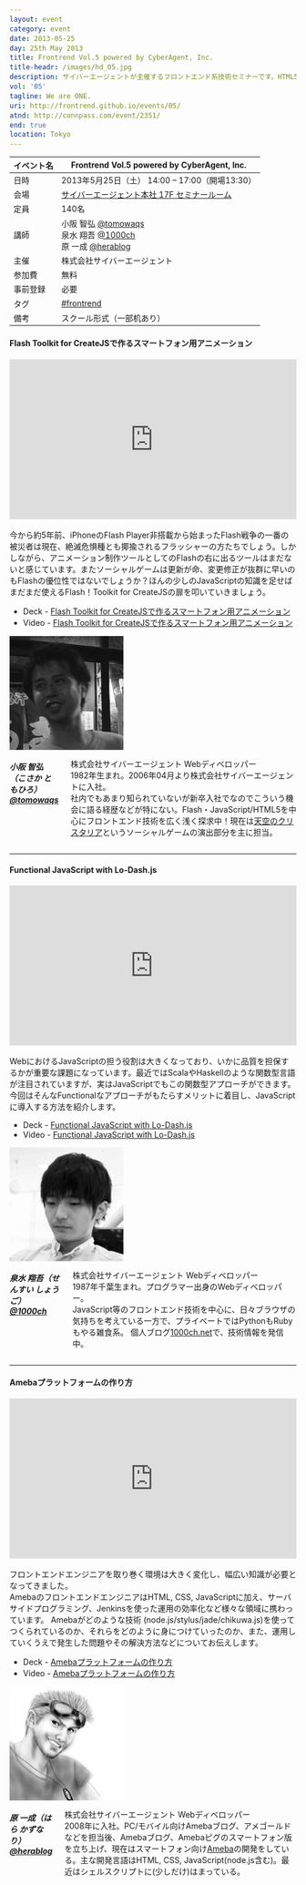 ```yaml
---
layout: event
category: event
date: 2013-05-25
day: 25th May 2013
title: Frontrend Vol.5 powered by CyberAgent, Inc.
title-headr: /images/hd_05.jpg
description: サイバーエージェントが主催するフロントエンド系技術セミナーです。HTML5/CSS3やJavaScriptのトレンドやノウハウ等を惜しみなくお伝えします。
vol: '05'
tagline: We are ONE.
uri: http://frontrend.github.io/events/05/
atnd: http://connpass.com/event/2351/
end: true
location: Tokyo
---
```


イベント名 |Frontrend Vol.5 powered by CyberAgent, Inc.
---------|---------------------------------------------------------------
日時     |2013年5月25日（土） 14:00 – 17:00（開場13:30）
会場     |[サイバーエージェント本社 17F セミナールーム](https://www.cyberagent.co.jp/company/access/tokyo.html)
定員     |140名
講師     |小阪 智弘 [@tomowaqs](https://twitter.com/tomowaqs)<br>泉水 翔吾 [@1000ch](https://twitter.com/1000ch)<br>原 一成 [@herablog](https://twitter.com/herablog)
主催     |株式会社サイバーエージェント
参加費    |無料
事前登録  |必要
タグ     |[#frontrend](https://twitter.com/search?q=%23frontrend)
備考     |スクール形式（一部机あり）

<h4 id="kosaka">Flash Toolkit for CreateJSで作るスマートフォン用アニメーション</h4>

<iframe src="http://player.vimeo.com/video/67657378?byline=0&amp;portrait=0&amp;title=0" width="100%" height="281" frameborder="0" webkitAllowFullScreen mozallowfullscreen allowFullScreen></iframe>

今から約5年前、iPhoneのFlash Player非搭載から始まったFlash戦争の一番の被災者は現在、絶滅危惧種とも揶揄されるフラッシャーの方たちでしょう。しかしながら、アニメーション制作ツールとしてのFlashの右に出るツールはまだないと感じています。またソーシャルゲームは更新が命、変更修正が抜群に早いのもFlashの優位性ではないでしょうか？ほんの少しのJavaScriptの知識を足せばまだまだ使えるFlash！Toolkit for CreateJSの扉を叩いていきましょう。

+ <span class="label secondary radius">Deck</span> - [Flash Toolkit for CreateJSで作るスマートフォン用アニメーション](http://www.slideshare.net/tomohirokosaka79/frontrend0525)
+ <span class="label secondary radius">Video</span> - [Flash Toolkit for CreateJSで作るスマートフォン用アニメーション](http://vimeo.com/frontrend/flash-toolkit-for-createjs)

<div class="row">
    <div class="large-3 columns">
        <img src="/images/speakers/kosaka.jpg">
    </div>
    <div class="large-9 columns"><h5>小阪 智弘（こさか ともひろ）<a href="https://twitter.com/tomowaqs">@tomowaqs</a></h5>
    <p>株式会社サイバーエージェント Webディベロッパー<br>
    1982年生まれ。2006年04月より株式会社サイバーエージェントに入社。<br>
    社内でもあまり知られていないが新卒入社でなのでこういう機会に語る経歴などが特にない。Flash・JavaScript/HTML5を中心にフロントエンド技術を広く浅く探求中！現在は<a href="http://fs.ameba.jp/">天空のクリスタリア</a>というソーシャルゲームの演出部分を主に担当。</p>
    </div>
</div>

---

<h4 id="sensui">Functional JavaScript with Lo-Dash.js</h4>

<iframe src="http://player.vimeo.com/video/67508183?byline=0&amp;portrait=0&amp;title=0" width="100%" height="281" frameborder="0" webkitAllowFullScreen mozallowfullscreen allowFullScreen></iframe>


WebにおけるJavaScriptの担う役割は大きくなっており、いかに品質を担保するかが重要な課題になっています。最近ではScalaやHaskellのような関数型言語が注目されていますが、実はJavaScriptでもこの関数型アプローチができます。今回はそんなFunctionalなアプローチがもたらすメリットに着目し、JavaScriptに導入する方法を紹介します。

+ <span class="label secondary radius">Deck</span> - [Functional JavaScript with Lo-Dash.js](https://speakerdeck.com/1000ch/functional-javascript-with-lo-dash-dot-js)
+ <span class="label secondary radius">Video</span> - [Functional JavaScript with Lo-Dash.js](http://vimeo.com/frontrend/functional-javascript)

<div class="row">
    <div class="large-3 columns">
        <img src="/images/speakers/sensui.jpg">
    </div>
    <div class="large-9 columns"><h5>泉水 翔吾（せんすい しょうご）<a href="https://twitter.com/1000ch">@1000ch</a></h5>
    <p>株式会社サイバーエージェント Webディベロッパー<br>
    1987年千葉生まれ。プログラマー出身のWebディベロッパー。<br>
    JavaScript等のフロントエンド技術を中心に、日々ブラウザの気持ちを考えている一方で、プライベートではPythonもRubyもやる雑食系。  
    個人ブログ<a href="http://1000ch.net/">1000ch.net</a>で、技術情報を発信中。  </p>
    </div>
</div>

---

<h4 id="hara">Amebaプラットフォームの作り方</h4>

<iframe src="http://player.vimeo.com/video/67771237?byline=0&amp;portrait=0&amp;title=0" width="100%" height="281" frameborder="0" webkitAllowFullScreen mozallowfullscreen allowFullScreen></iframe>

フロントエンドエンジニアを取り巻く環境は大きく変化し、幅広い知識が必要となってきました。  
AmebaのフロントエンドエンジニアはHTML, CSS, JavaScriptに加え、サーバサイドプログラミング、Jenkinsを使った運用の効率化など様々な領域に携わっています。
Amebaがどのような技術 (node.js/stylus/jade/chikuwa.js)を使ってつくられているのか、それらをどのように身につけていったのか、また、運用していくうえで発生した問題やその解決方法などについてお伝えします。

+ <span class="label secondary radius">Deck</span> - [Amebaプラットフォームの作り方](http://www.slideshare.net/herablog/ameba-22035207)
+ <span class="label secondary radius">Video</span> - [Amebaプラットフォームの作り方](http://vimeo.com/frontrend/ameba-platform)

<div class="row">
    <div class="large-3 columns">
        <img src="/images/speakers/hara.jpg">
    </div>
    <div class="large-9 columns"><h5>原 一成（はら かずなり）<a href="https://twitter.com/herablog">@herablog</a></h5>
    <p>株式会社サイバーエージェント Webディベロッパー<br>
    2008年に入社。PC/モバイル向けAmebaブログ、アメゴールドなどを担当後、Amebaブログ、Amebaピグのスマートフォン版を立ち上げ、現在はスマートフォン向け<a href="https://s.amebame.com/">Ameba</a>の開発をしている。主な開発言語はHTML, CSS, JavaScript(node.js含む)。最近はシェルスクリプトに(少しだけ)はまっている。</p>
    </div>
</div>
